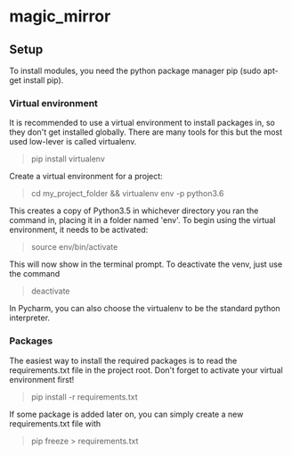# magic_mirror

## Setup
To install modules, you need the python package manager pip (sudo apt-get install pip). 

### Virtual environment
It is recommended to use a virtual environment to install packages in, so they don't get installed globally. There are many tools for this but the most used low-lever is called virtualenv.

> pip install virtualenv

Create a virtual environment for a project:

> cd my_project_folder && virtualenv env -p python3.6

This creates a copy of Python3.5 in whichever directory you ran the command in, placing it in a folder named 'env'. To begin using the virtual environment, it needs to be activated:

> source env/bin/activate

This will now show in the terminal prompt. To deactivate the venv, just use the command

> deactivate

In Pycharm, you can also choose the virtualenv to be the standard python interpreter.

### Packages
The easiest way to install the required packages is to read the requirements.txt file in the project root. Don't forget to activate your virtual environment first!

> pip install -r requirements.txt

If some package is added later on, you can simply create a new requirements.txt file with

> pip freeze > requirements.txt

